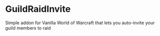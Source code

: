 # GuildRaidInvite
Simple addon for Vanilla World of Warcraft that lets you auto-invite your guild members to raid
